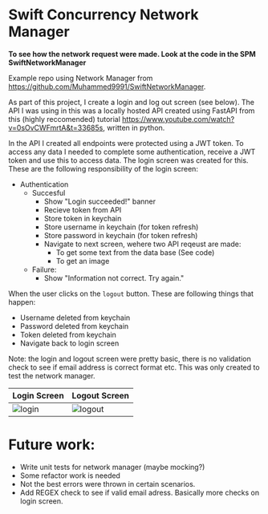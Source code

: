 # Swift Concurrency Network Manager

**To see how the network request were made. Look at the code in the SPM SwiftNetworkManager**

Example repo using Network Manager from https://github.com/Muhammed9991/SwiftNetworkManager.

As part of this project, I create a login and log out screen (see below). The API I was using in this was a locally hosted API created using FastAPI from this (highly reccomended) tutorial https://www.youtube.com/watch?v=0sOvCWFmrtA&t=33685s, written in python. 

In the API I created all endpoints were protected using a JWT token. To access any data I needed to complete some authentication, receive a JWT token and use this to access data. The login screen was created for this. These are the following responsibility of the login screen:

- Authentication
  - Succesful
     - Show "Login succeeded!" banner
     - Recieve token from API
     - Store token in keychain
     - Store username in keychain (for token refresh)
     - Store password in keychain (for token refresh)
     - Navigate to next screen, wehere two API reqeust are made:
        - To get some text from the data base (See code)
        - To get an image
  - Failure:
     - Show "Information not correct. Try again."
 
 When the user clicks on the `logout` button. These are following things that happen:
 - Username deleted from keychain
 - Password deleted from keychain
 - Token deleted from keychain
 - Navigate back to login screen
  
 Note: the login and logout screen were pretty basic, there is no validation check to see if email address is correct format etc. This was only created to test the network manager.
 
| Login Screen  |  Logout Screen |
|---|---|
| ![login](https://user-images.githubusercontent.com/80204376/202900321-5667b0d9-85d2-42b2-8aa2-116e3a7f12a8.png)  |  ![logout](https://user-images.githubusercontent.com/80204376/202900325-82cf539b-6e2f-4178-ae5b-2dd2f6e6b507.png) |


# Future work:
- Write unit tests for network manager (maybe mocking?)
- Some refactor work is needed 
- Not the best errors were thrown in certain scenarios.
- Add REGEX check to see if valid email adress. Basically more checks on login screen.
  

